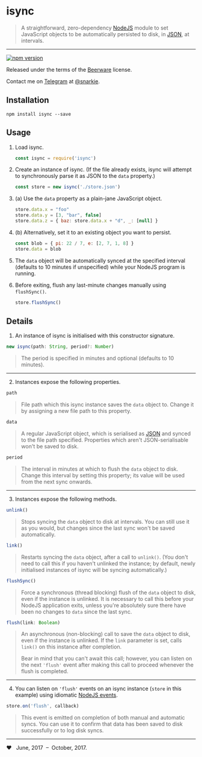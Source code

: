 # isync

> A straightforward, zero-dependency [NodeJS](https://nodejs.org/) module to set JavaScript objects to be automatically persisted to disk, in [JSON](http://www.json.org/), at intervals.

<hr />

[![npm version](https://badge.fury.io/js/isync.svg)](https://badge.fury.io/js/isync)

Released under the terms of the [Beerware](https://fedoraproject.org/wiki/Licensing/Beerware) license.

Contact me on [Telegram](https://telegram.org/) at [@snarkie](https://t.me/snarkie).

## Installation

`npm install isync --save`

## Usage

1. Load isync.
    
    ```javascript
    const isync = require('isync')
    ```
    
2. Create an instance of isync. (If the file already exists, isync will attempt to synchronously parse it as JSON to the `data` property.)
    
    ```javascript
    const store = new isync('./store.json')
    ```
    
3. (a) Use the `data` property as a plain-jane JavaScript object.
    
    ```javascript
    store.data.x = "foo"
    store.data.y = [3, "bar", false]
    store.data.z = { baz: store.data.x + "d", _: [null] }
    ```
    
3. (b) Alternatively, set it to an existing object you want to persist.
    
    ```javascript
    const blob = { pi: 22 / 7, e: [2, 7, 1, 8] }
    store.data = blob
    ```
    
4. The `data` object will be automatically synced at the specified interval (defaults to 10 minutes if unspecified) while your NodeJS program is running.
    
    
5. Before exiting, flush any last-minute changes manually using `flushSync()`.
    
    ```javascript
    store.flushSync()
    ```

## Details

1. An instance of isync is initialised with this constructor signature.

```javascript
new isync(path: String, period?: Number)
``` 

> The period is specified in minutes and optional (defaults to 10 minutes).

<hr />

2. Instances expose the following properties.

```javascript
path
``` 

> File path which this isync instance saves the `data` object to. Change it by assigning a new file path to this property.

```javascript
data
``` 

> A regular JavaScript object, which is serialised as [JSON](http://www.json.org/) and synced to the file path specified. Properties which aren't JSON-serialisable won't be saved to disk.

```javascript
period
``` 

> The interval in minutes at which to flush the `data` object to disk. Change this interval by setting this property; its value will be used from the next sync onwards.

<hr />

3. Instances expose the following methods.

```javascript
unlink()
``` 

> Stops syncing the `data` object to disk at intervals. You can still use it as you would, but changes since the last sync won't be saved automatically.

```javascript
link()
``` 

> Restarts syncing the `data` object, after a call to `unlink()`. (You don't need to call this if you haven't unlinked the instance; by default, newly initialised instances of isync will be syncing automatically.)

```javascript
flushSync()
``` 

> Force a synchronous (thread blocking) flush of the `data` object to disk, even if the instance is unlinked. It is necessary to call this before your NodeJS application exits, unless you're absolutely sure there have been no changes to `data` since the last sync.

```javascript
flush(link: Boolean)
``` 

> An asynchronous (non-blocking) call to save the `data` object to disk, even if the instance is unlinked. If the `link` parameter is set, calls `link()` on this instance after completion.
> 
> Bear in mind that you can't await this call; however, you can listen on the next `'flush'` event after making this call to proceed whenever the flush is completed.

<hr />

4. You can listen on `'flush'` events on an isync instance (`store` in this example) using idiomatic [NodeJS events](https://nodejs.org/api/events.html).

```javascript
store.on('flush', callback)
```

> This event is emitted on completion of both manual and automatic syncs. You can use it to confirm that data has been saved to disk successfully or to log disk syncs.

<hr />

❤️ &nbsp; June, 2017 &nbsp;–&nbsp; October, 2017.
